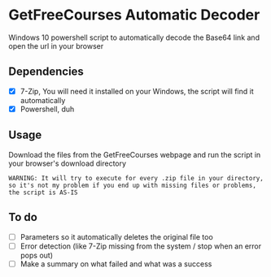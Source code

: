 # GetFreeCourses Automatic Decoder
Windows 10 powershell script to automatically decode the Base64 link and open the url in your browser

## Dependencies
- [x] 7-Zip, You will need it installed on your Windows, the script will find it automatically
- [x] Powershell, duh

## Usage
Download the files from the GetFreeCourses webpage and run the script in your browser's download directory

``` WARNING: It will try to execute for every .zip file in your directory, so it's not my problem if you end up with missing files or problems, the script is AS-IS ```

## To do
- [ ] Parameters so it automatically deletes the original file too
- [ ] Error detection (like 7-Zip missing from the system / stop when an error pops out)
- [ ] Make a summary on what failed and what was a success
